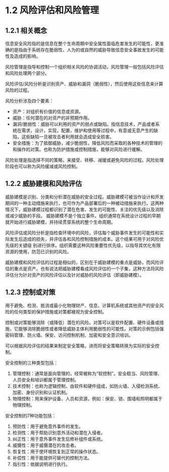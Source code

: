 # 1.2 风险评估和风险管理

## 1.2.1 相关概念

信息安全风险指的是信息在整个生命周期中安全属性面临危害发生的可能性，更准确的是指由于系统存在脆弱性，人为的或自然的威胁导致信息安全事故发生的可能性及造成的影响。

风险管理是指导和控制一个组织相关风险的协调活动，风险管理一般包括风险评估和风险处理两个部分。

风险评估/风险分析是识别资产、威胁和漏洞（脆弱性），然后使用这些信息来计算风险的过程。

风险分析涉及四个要素：

* 资产：对组织有价值的信息或资源。
* 威胁：任何潜在的对资产的非预期作用。
* 漏洞/脆弱性：威胁可以利用的资产的弱点或缺陷。指信息技术，产品或者系统在需求，设计，实现，配置，维护和使用等过程中，有意或无意产生的缺陷，这些缺陷一旦被攻击者利用就会造成安全损害。
* 安全措施：为了抵御威胁，减少脆弱性，降低风险而采取的各种技术的管理的和操作的对策。也称为防护措施或控制措施，能够对风险进行缓解。

风险处理是指选择不同的策略，来接受、转移、减缓或避免风险的过程。风险处理阶段也可以称为风险缓减或风险控制。

## 1.2.2 威胁建模和风险评估

威胁建模是识别、分类和分析潜在威胁的安全过程。威胁建模可被当作设计和开发期间的一种主动措施来执行，也可作为产品部署后的一种被动措施来执行。这两种情况下，威胁建模过程都识别了潜在危害、发生的可能性、关注的优先级以及消除或减少威胁的手段。 威胁建模不是个独立事件。组织通常在系统设计过程的早期就开始进行威胁建模，并持续贯穿系统的整个生命周期。

风险评估或风险分析是指检查环境中的风险，评估每个威胁事件发生的可能性和实际发生后造成的损失，并评估各和风险控制措施的成本。这个结果可用于对风险优先级的关键级 别进行排序。组织需要这种风险重要性优先级，以指导其优化有限资源的使用，防范已识别的风险。

威胁建模和风险评估的过程是相似的，区别在于威胁建模的重点是威胁，而风险评估的重点是资产。也有说法把威胁建模看成风险评估的一个子集，这种方法将风险评估分为针对资产的风险评估以及针对威胁的风险评估（即威胁建模）。

## 1.2.3 控制或对策

用于避免、检测、抵消或最小化物理财产、信息、计算机系统或其他资产的安全风险的任何类型的保护措施或对策都被视为安全控制。

控制或对策能够消除（或降低）潜在的风险。对策可以是软件配置、硬件设备或措施，它能够消除脆弱性或者降低威胁主体利用脆弱性的可能性。对策的示例包括强密码管理、防火墙、保安、访问控制机制、加密和安全意识培训。

可以根据风险评估的结果来制定安全策略，进而将安全策略转换为实际的安全控制。

安全控制的三种类型包括：

1. 管理控制：通常是面向管理的，经常被称为“软控制”。安全稳当、风险管理、人员安全和培训都属于管理控制。
2. 技术控制：也称为逻辑控制，由软件和硬件组成，如防火墙、入侵检测系统、加密、身份识别和认证机制。
3. 物理控制：用来保护设备、人员和资源，例如：保安、锁、围墙和照明都属于物理控制。

安全控制的7种功能包括：

1. 预防性：用于避免意外事件的发生。
2. 检测性：用于帮助识别意外活动和潜在入侵者。
3. 纠正性：用于意外事件发生后修补组件或系统。
4. 威慑性：用于威慑潜在的攻击者。
5. 恢复性：用于使环境恢复到正常的操作状态。
6. 补偿性：用于能提供可替代的控制方法。
7. 指引性：依据说明进行执行。
